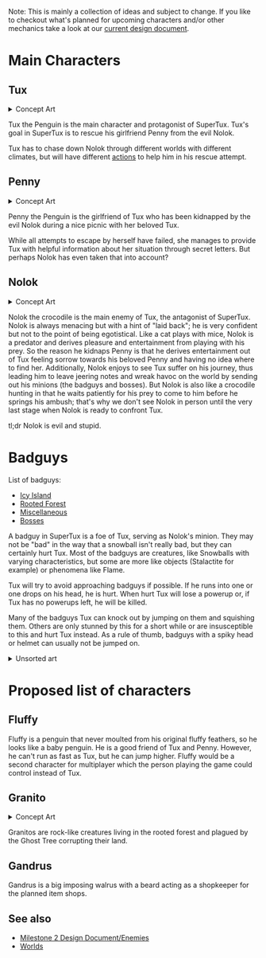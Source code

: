 Note: This is mainly a collection of ideas and subject to change. If you like to checkout what's planned for upcoming characters and/or other mechanics take a look at our [current design document](https://github.com/SuperTux/supertux/wiki/Current-Design-Document).

Main Characters
===============

Tux
---

<details>
  <summary>Concept Art</summary>

![](images/Actions.jpg)
![](images/Actions2.jpg)
![](images/Pogo.jpg)

![](images/Supertux-buttjump.png "Tux performing a buttjump")
![](images/Tux_bubble.png "Flatulent Tux")
![](images/Firetux.png "Design concept for FireTux")

![](images/Supertux3d.jpg "3-D model of Tux")
</details>

Tux the Penguin is the main character and protagonist of SuperTux. Tux's goal in SuperTux is to rescue his
girlfriend Penny from the evil Nolok.

Tux has to chase down Nolok through different worlds with different climates, but will have different
[actions](https://github.com/SuperTux/supertux/wiki/Actions) to help him in his rescue attempt.

Penny
-----

<details>
  <summary>Concept Art</summary>

![](images/Penny.png "Sketch")
![](images/Penny2.png "Sketch 2")
![](images/Pennysheetwip.png "Penny actions test")
![](images/Pennytest.png "In-game")
![](images/Pennytest2.png "Drawing")
![](images/Pennykart1.png "3-D model from SuperTuxKart")
![](images/Pennyfrontside2.png)
![](images/Pennyfrontside.png)
![](images/PennyTux.png "Modified Tux to look like Penny")
![](images/PennySVN.png "Penny currently in SVN")
</details>

Penny the Penguin is the girlfriend of Tux who has been kidnapped by the evil Nolok during a nice picnic with
her beloved Tux.

While all attempts to escape by herself have failed, she manages to provide Tux with helpful information about her
situation through secret letters. But perhaps Nolok has even taken that into account?

Nolok
-----

<details>
  <summary>Concept Art</summary>

![](images/nolok_walk.png)
![](images/nolok_anim2.gif)
![](images/Nolok.png)
![](images/Nolok-statue.jpg)
![](images/Nolok-snip.png)
![](images/Noloksketches3.jpg)
![](images/Noloksketch7.jpg)
![](images/Noloksketch8.jpg)
![](images/Test10.gif)
![](images/Nolok_jump.png)
![](images/Nolokfrontside.png)
![](images/Nolok_large_front_sketch.png)
![](images/Nolokfrontside2.png)
![](images/Noloksketches1.jpg)
![](images/Nolok3.jpg)
![](images/Nolok2.jpg)
![](images/Nolok_stand.png)
![](images/Feline-Nolok.jpg "Feline version")

![](images/Nolok-small-color-paron.png)
![](images/Nolok-small.png)
![](images/Feline-Nolok-small.png "Feline version")
![](images/Nolok-statue-sample-5.png)
</details>

Nolok the crocodile is the main enemy of Tux, the antagonist of SuperTux. Nolok is always menacing but with a hint of "laid back"; he is very confident but not to the point of being egotistical. Like a cat plays with mice, Nolok is a predator and derives pleasure and entertainment from playing with his prey. So the reason he kidnaps Penny is that he derives entertainment out of Tux feeling sorrow towards his beloved Penny and having no idea where to find her. Additionally, Nolok enjoys to see Tux suffer on his journey, thus leading him to leave jeering notes and wreak havoc on the world by sending out his minions (the badguys and bosses). But Nolok is also like a crocodile hunting in that he waits patiently for his prey to come to him before he springs his ambush; that's why we don't see Nolok in person until the very last stage when Nolok is ready to confront Tux.

tl;dr Nolok is evil and stupid.

Badguys
=======

List of badguys:

- [Icy Island](https://github.com/SuperTux/supertux/wiki/Badguys-Icy)
- [Rooted Forest](https://github.com/SuperTux/supertux/wiki/Badguys-Forest)
- [Miscellaneous](https://github.com/SuperTux/supertux/wiki/Badguys-Misc)
- [Bosses](https://github.com/SuperTux/supertux/wiki/Bosses)

A badguy in SuperTux is a foe of Tux, serving as Nolok's minion. They may not be "bad" in the way that a snowball isn't really bad, but they can certainly hurt Tux. Most of the badguys are creatures, like Snowballs with varying characteristics, but some are more like objects (Stalactite for example) or phenomena like Flame.

Tux will try to avoid approaching badguys if possible. If he runs into one or one drops on his head, he is hurt. When hurt Tux will lose a powerup or, if Tux has no powerups left, he will be killed.

Many of the badguys Tux can knock out by jumping on them and squishing them. Others are only stunned by this for a short while or are insusceptible to this and hurt Tux instead. As a rule of thumb, badguys with a spiky head or helmet can usually not be jumped on.

<details>
  <summary>Unsorted art</summary>

![](images/Kugelblitz2.jpg "Kugelblitz2.jpg")
![](images/Kugelblitz1.jpg "Kugelblitz1.jpg")
![](images/Minibomb.png)
![](images/ChristophEstart.png)
![](images/Totem.jpg)
![](images/Spitter.png)
![](images/Eater.png)
![](images/Minibomb-and-stuff.png)
![](images/Forestguys.jpg)
![](images/Cactus.jpg)

![](images/Enemies.jpg)
![](images/Enemies2.jpg)

Special thanks to the students at Anderson Middle School.
</details>

Proposed list of characters
===========================

Fluffy
------

Fluffy is a penguin that never moulted from his original fluffy feathers, so he looks like a baby penguin. He is
a good friend of Tux and Penny. However, he can't run as fast as Tux, but he can jump higher. Fluffy would be a
second character for multiplayer which the person playing the game could control instead of Tux.

Granito
-------

<details>
  <summary>Concept Art</summary>

![](images/Granito.png)
</details>

Granitos are rock-like creatures living in the rooted forest and plagued by the Ghost Tree corrupting their land.

Gandrus
-------

Gandrus is a big imposing walrus with a beard acting as a shopkeeper for the planned item shops.


See also
--------

-   [Milestone 2 Design Document/Enemies](http://supertux.lethargik.org/wiki/Milestone_2_Design_Document/Enemies)
-   [Worlds](https://github.com/SuperTux/supertux/wiki/Worlds)

